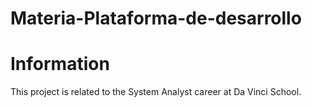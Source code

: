 # Materia-Plataforma-de-desarrollo
<h1 style= font-color:"red">Information</h1>
<div><p>This project is related to the System Analyst career at Da Vinci School. </p></div>
